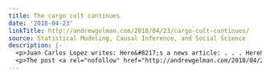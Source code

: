 ```yaml
---
title: The cargo cult continues
date: '2018-04-23'
linkTitle: http://andrewgelman.com/2018/04/23/cargo-cult-continues/
source: Statistical Modeling, Causal Inference, and Social Science
description: |-
  <p>Juan Carlos Lopez writes: Here&#8217;s a news article: . . . Here&#8217;s the paper: . . . [Details removed to avoid embarrassing the authors of the article in question.] I [Lopez] am especially bothered by the abstract of this paper, which makes bold claims in the context of a small and noisy study which measurements [&#8230;]</p>
  <p>The post <a rel="nofollow" href="http://andrewgelman.com/2018/04/23/cargo-cult-continues/">The cargo cult continues</a> appeared first on <a rel="nofollow" href
---
```

